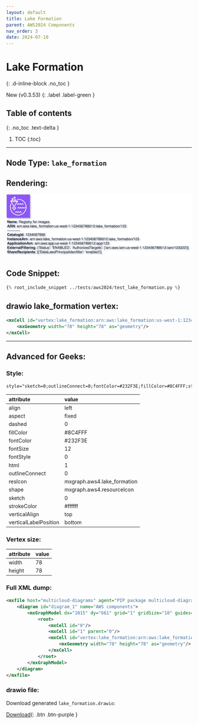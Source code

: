 ```yaml
---
layout: default
title: Lake Formation
parent: AWS2024 Components
nav_order: 3
date: 2024-07-10
---
```


# Lake Formation
{: .d-inline-block .no_toc }

New (v0.3.53)
{: .label .label-green }

## Table of contents
{: .no_toc .text-delta }

1. TOC
{:toc}

---


## Node Type: ``lake_formation``

## Rendering:

![lambda](output/jpg/lake_formation.jpg)

## Code Snippet:

```python
{% root_include_snippet ../tests/aws2024/test_lake_formation.py %}
```

## drawio lake_formation vertex:

```xml
<mxCell id="vertex:lake_formation:arn:aws:lake_formation:us-west-1:123456789012:lake_formation/123" parent="1" vertex="1">
    <mxGeometry width="78" height="78" as="geometry"/>
</mxCell>
```
---

## Advanced for Geeks:

### Style:
```html
style="sketch=0;outlineConnect=0;fontColor=#232F3E;fillColor=#8C4FFF;strokeColor=#ffffff;dashed=0;verticalLabelPosition=bottom;verticalAlign=top;align=left;html=1;fontSize=12;fontStyle=0;aspect=fixed;shape=mxgraph.aws4.resourceIcon;resIcon=mxgraph.aws4.lake_formation;"
```

| attribute | value |
|:----------|:------|
|align| left |
|aspect| fixed |
|dashed| 0 |
|fillColor| #8C4FFF |
|fontColor| #232F3E |
|fontSize| 12 |
|fontStyle| 0 |
|html| 1 |
|outlineConnect| 0 |
|resIcon| mxgraph.aws4.lake_formation |
|shape| mxgraph.aws4.resourceIcon |
|sketch| 0 |
|strokeColor| #ffffff |
|verticalAlign| top |
|verticalLabelPosition| bottom |

### Vertex size:

| attribute | value |
|:---------|:-----------|
| width    | 78  |
| height   |78|

### Full XML dump:
```xml
<mxfile host="multicloud-diagrams" agent="PIP package multicloud-diagrams. Generate resources in draw.io compatible format for Cloud infrastructure. Copyrights @ Roman Tsypuk 2023. MIT license." type="MultiCloud">
    <diagram id="diagram_1" name="AWS components">
        <mxGraphModel dx="1015" dy="661" grid="1" gridSize="10" guides="1" tooltips="1" connect="1" arrows="1" fold="1" page="1" pageScale="1" pageWidth="850" pageHeight="1100" math="0" shadow="1">
            <root>
                <mxCell id="0"/>
                <mxCell id="1" parent="0"/>
                <mxCell id="vertex:lake_formation:arn:aws:lake_formation:us-west-1:123456789012:lake_formation/123" value="&lt;b&gt;Name&lt;/b&gt;: Registry for images&lt;BR&gt;&lt;b&gt;ARN&lt;/b&gt;: arn:aws:lake_formation:us-west-1:123456789012:lake_formation/123&lt;BR&gt;-----------&lt;BR&gt;&lt;b&gt;CatalogId&lt;/b&gt;: 1234567890&lt;BR&gt;&lt;b&gt;InstanceArn&lt;/b&gt;: arn:aws:lake_formation:us-west-1:123456789012:lake_formation/123&lt;BR&gt;&lt;b&gt;ApplicationArn&lt;/b&gt;: arn:aws:app:us-west-1:123456789012:app/123&lt;BR&gt;&lt;b&gt;ExternalFiltering&lt;/b&gt;: {'Status': 'ENABLED', 'AuthorizedTargets': ['arn:aws:iam:us-west-1:123456789012:iam/123222']}&lt;BR&gt;&lt;b&gt;ShareRecipients&lt;/b&gt;: [{'DataLakePrincipalIdentifier': 'enabled'}]" style="sketch=0;outlineConnect=0;fontColor=#232F3E;fillColor=#8C4FFF;strokeColor=#ffffff;dashed=0;verticalLabelPosition=bottom;verticalAlign=top;align=left;html=1;fontSize=12;fontStyle=0;aspect=fixed;shape=mxgraph.aws4.resourceIcon;resIcon=mxgraph.aws4.lake_formation;" parent="1" vertex="1">
                    <mxGeometry width="78" height="78" as="geometry"/>
                </mxCell>
            </root>
        </mxGraphModel>
    </diagram>
</mxfile>
```

### drawio file:

Download generated ``lake_formation.drawio``:

[Download](output/drawio/lake_formation.drawio){: .btn .btn-purple }